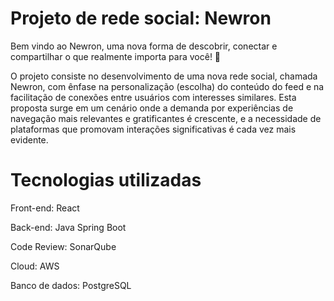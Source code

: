 # Projeto de rede social: Newron

Bem vindo ao Newron, uma nova forma de descobrir, conectar e compartilhar o que realmente importa para você! 🌟

O projeto consiste no desenvolvimento de uma nova rede social, chamada Newron, com ênfase na personalização (escolha) do conteúdo do feed e na facilitação de conexões entre usuários com interesses similares. Esta proposta surge em um cenário onde a demanda por experiências de navegação mais relevantes e gratificantes é crescente, e a necessidade de plataformas que promovam interações significativas é cada vez mais evidente. 

# Tecnologias utilizadas

Front-end: React

Back-end: Java Spring Boot

Code Review: SonarQube

Cloud: AWS

Banco de dados: PostgreSQL
